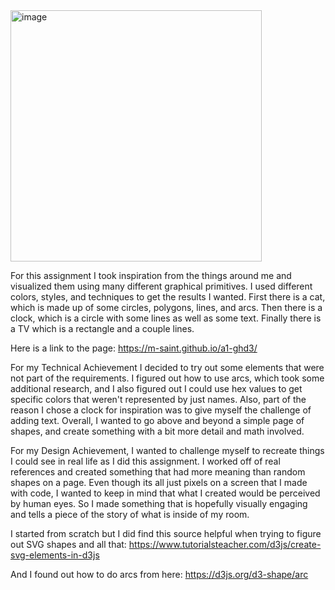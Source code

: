 <img width="402" alt="image" src="https://github.com/m-saint/a1-ghd3/assets/105166414/98a9a995-3a05-452e-84a9-adbd9aa86c1e">

For this assignment I took inspiration from the things around me and visualized them using many different graphical primitives. I used different colors, styles, and techniques to get the results I wanted. First there is a cat, which is made up of some circles, polygons, lines, and arcs. Then there is a clock, which is a circle with some lines as well as some text. Finally there is a TV which is a rectangle and a couple lines. 

Here is a link to the page: https://m-saint.github.io/a1-ghd3/

For my Technical Achievement I decided to try out some elements that were not part of the requirements. I figured out how to use arcs, which took some additional research, and I also figured out I could use hex values to get specific colors that weren't represented by just names. Also, part of the reason I chose a clock for inspiration was to give myself the challenge of adding text. Overall, I wanted to go above and beyond a simple page of shapes, and create something with a bit more detail and math involved. 

For my Design Achievement, I wanted to challenge myself to recreate things I could see in real life as I did this assignment. I worked off of real references and created something that had more meaning than random shapes on a page. Even though its all just pixels on a screen that I made with code, I wanted to keep in mind that what I created would be perceived by human eyes. So I made something that is hopefully visually engaging and tells a piece of the story of what is inside of my room.

I started from scratch but I did find this source helpful when trying to figure out SVG shapes and all that: https://www.tutorialsteacher.com/d3js/create-svg-elements-in-d3js

And I found out how to do arcs from here: https://d3js.org/d3-shape/arc
